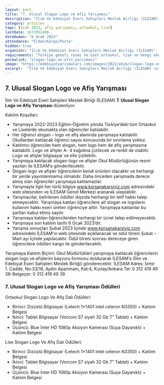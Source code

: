 ```yaml
---
layout: post
title: "7. Ulusal Slogan Logo ve Afiş Yarışması"
description: "İlim Ve Edebiyat Eseri Sahipleri Meslek Birliği (İLESAM) '7. Ulusal Slogan Logo ve Afiş Yarışması' düzenliyor."
category: articles
tags: [ocak 2023, afiş yarışması, ortaokul, lise]
lastDate: 1672952400
dateHuman: "6 Ocak 2023"
attendance: "Elden/Kargo/Posta"
hidden: true
organizer: "İlim Ve Edebiyat Eseri Sahipleri Meslek Birliği (İLESAM)"
requirements: "Türkiye geneli resmi Ve özel ortaokul, lise ve dengi okul öğrencileri katılabilir."
permalink: "slogan-logo-ve-afis-yarismasi"
image: "https://edebiyatyarismalari.com/images/2022/ekim/slogan-logo-ve-afis-yarismasi.jpg"
excerpt:  "İlim Ve Edebiyat Eseri Sahipleri Meslek Birliği (İLESAM) <strong> 7. Ulusal Slogan Logo ve Afiş Yarışması </strong> düzenliyor."
---
```


## 7. Ulusal Slogan Logo ve Afiş Yarışması
İlim Ve Edebiyat Eseri Sahipleri Meslek Birliği (İLESAM) **7. Ulusal Slogan Logo ve Afiş Yarışması** düzenliyor.  

Katılım Koşulları:
- Yarışmaya 2022-2023 Eğitim-Öğretim yılında Türkiye’deki tüm Ortaokul ve Liselerde okumakta olan öğrenciler katılabilir.
- Her öğrenci slogan – logo ve afiş alanında yarışmaya katılabilir. Okullardan katılacak öğrenci sayısı konusunda bir sınırlama yoktur.
- Katılımcı öğrenciler hem slogan, hem logo hem de afiş yarışmasına katılabilir. Logo ve afişler A- 4 kağıdına çizilecek ve renkli de olabilir. Logo ve afişler bilgisayar ve elle çizilebilir.
- Yarışmaya katılacak slogan-logo ve afişler Okul Müdürlüğünün resmi yazıları ile İLESAM’a gönderilecektir.
- Slogan-logo ve afişler öğrencilerin kendi ürünleri olacaktır ve herhangi bir yerde yayımlanmamış olmalıdır. Daha önceden yarışmada derece almış olan öğrenciler yarışmaya katılamazlar.
- Yarışmayla ilgili her türlü bilgiye www.korsanakarsiyiz.com adresindeki web sitesinden ve İLESAM Genel Merkezi aranarak ulaşılabilir.
- Yarışmacılar, belirlenen ödüller dışında herhangi bir telif hakkı talep etmeyecektir. Yarışmaya katılan öğrencilere ait slogan ve logoların kullanım hakkı eseri üreten öğrenciye aittir. Yarışmaya katılanlar bu şartları kabul etmiş sayılır.
- Yarışmaya katılan öğrencilerden herhangi bir ücret talep edilmeyecektir.
- Yarışmaya son katılım tarihi 6 Ocak 2023’dir.
- Yarışma sonuçları Şubat 2023 İçinde www.korsanakarsiyiz.com adresindeki İLESAM’ın web sitesinde açıklanacak ve ödül töreni Şubat – Mart ayı İçinde  yapılacaktır. Ödül töreni sonrası dereceye giren öğrencilere ödülleri kargo ile gönderilecektir.


Yarışmaya Katılım Biçimi:
Okul Müdürlükleri yarışmaya katılacak öğrencilerin slogan logo ve afişlerini başvuru formunu doldurarak İLESAM’a (İlim ve Edebiyat Eseri Sahipleri Meslek Birliği) gönderecektir. İLESAM Adres: İzmir 1. Cadde, No:33/16, Aydın Apartmanı, Kat:4, Kızılay/Ankara Tel: 0 312 419 49 38-Belgeçer: 0 312 419 49 39

### 7. Ulusal Slogan Logo ve Afiş Yarışması Ödülleri
Ortaokul Slogan Logo Ve Afiş Dalı Ödülleri:
- Birinci: Dizüstü Bilgisayar (Letech 1×1401 intel celeron N3350) + Katılım Belgesi
- İkinci: Tablet Bilgisayar (Vorcom S7 siyah 32 Gb 7” Tablet) + Katılım Belgesi
- Üçüncü: Blue İnter HD 1080p Aksiyon Kamerası (Suya Dayanıklı) + Katılım Belgesi

Lise Slogan Logo Ve Afiş Dalı Ödülleri:
- Birinci: Dizüstü Bilgisayar (Letech 1×1401 intel celeron N3350) + Katılım Belgesi
- İkinci: Tablet Bilgisayar (Vorcom S7 siyah 32 Gb 7” Tablet) + Katılım Belgesi
- Üçüncü: Blue İnter HD 1080p Aksiyon Kamerası (Suya Dayanıklı) + Katılım Belgesi

